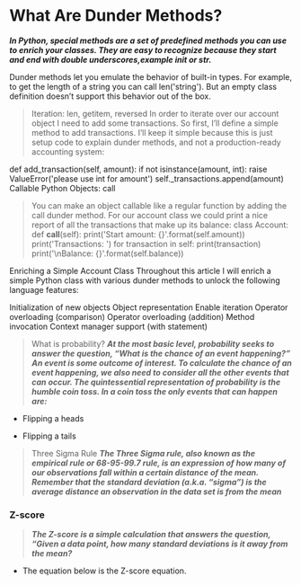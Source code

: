 # What Are Dunder Methods?

***In Python, special methods are a set of predefined methods you can use to enrich your classes. They are easy to recognize because they start and end with double underscores,example init or str.***

Dunder methods let you emulate the behavior of built-in types. For example, to get the length of a string you can call len('string'). But an empty class definition doesn’t support this behavior out of the box.

> Iteration: len, getitem, reversed In order to iterate over our account object I need to add some transactions. So first, I’ll define a simple method to add transactions. I’ll keep it simple because this is just setup code to explain dunder methods, and not a production-ready accounting system:

def add_transaction(self, amount):
    if not isinstance(amount, int):
        raise ValueError('please use int for amount')
    self._transactions.append(amount)
Callable Python Objects: call
> You can make an object callable like a regular function by adding the call dunder method. For our account class we could print a nice report of all the transactions that make up its balance:
> class Account:
    def __call__(self):
        print('Start amount: {}'.format(self.amount))
        print('Transactions: ')
        for transaction in self:
            print(transaction)
        print('\nBalance: {}'.format(self.balance))


Enriching a Simple Account Class
Throughout this article I will enrich a simple Python class with various dunder methods to unlock the following language features:

Initialization of new objects Object representation Enable iteration Operator overloading (comparison) Operator overloading (addition) Method invocation Context manager support (with statement)

> What is probability?
***At the most basic level, probability seeks to answer the question, “What is the chance of an event happening?” An event is some outcome of interest. To calculate the chance of an event happening, we also need to consider all the other events that can occur. The quintessential representation of probability is the humble coin toss. In a coin toss the only events that can happen are:***

- Flipping a heads

- Flipping a tails

> Three Sigma Rule
***The Three Sigma rule, also known as the empirical rule or 68-95-99.7 rule, is an expression of how many of our observations fall within a certain distance of the mean. Remember that the standard deviation (a.k.a. “sigma”) is the average distance an observation in the data set is from the mean***


### Z-score

> ***The Z-score is a simple calculation that answers the question, “Given a data point, how many standard deviations is it away from the mean?***

- The equation below is the Z-score equation.


